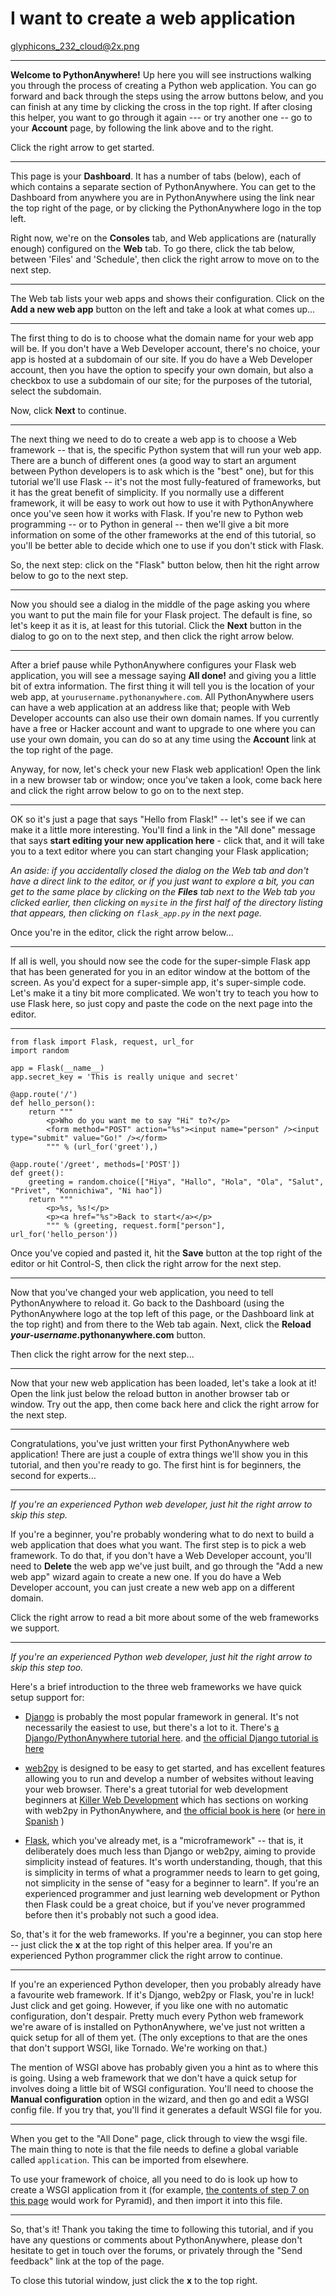 I want to create a web application
==================================

glyphicons_232_cloud@2x.png

----

**Welcome to PythonAnywhere!**
Up here you will see instructions walking you through the process of creating a
Python web application. You can go forward and back through the steps using the
arrow buttons below, and you can finish at any time by clicking the cross in
the top right.  If after closing this helper, you want to go through it again
--- or try another one -- go to your **Account** page, by following
the link above and to the right.

Click the right arrow to get started.


----


This page is your **Dashboard**.  It has a number of tabs (below),
each of which contains a separate section of PythonAnywhere.  You can
get to the Dashboard from anywhere you are in PythonAnywhere using the
link near the top right of the page, or by clicking
the PythonAnywhere logo in the top left.


Right
now, we're on the **Consoles** tab, and Web applications are
(naturally enough) configured on the **Web** tab.
To go there, click the tab below, between
'Files' and 'Schedule', then click the right arrow to move on to the
next step.



----



The Web tab lists your web apps and shows their configuration.
Click on the **Add a new web app** button on the left
and take a look at what comes up...

----



The first thing to do is to choose what the domain name for
your web app will be. If you don't have a Web Developer account,
there's no choice, your app is hosted at a subdomain of our site.
If you do have a Web Developer account, then you have the option
to specify your own domain, but also a checkbox to use a subdomain
of our site; for the purposes of the tutorial, select the
subdomain.



Now, click **Next** to continue.


----



The next thing we need to do to create a web app is to choose a Web
framework -- that is, the specific Python system that will run
your web app.  There are a bunch of different ones (a good way to
start an argument between Python developers is to ask which is the
"best" one), but for this tutorial we'll use Flask -- it's not
the most fully-featured of frameworks, but it has the great benefit
of simplicity.  If you normally use a different framework, it will
be easy to work out how to use it with PythonAnywhere once you've
seen how it works with Flask.  If you're new to Python web
programming -- or to Python in general -- then we'll give
a bit more information on some of the other frameworks at the end
of this tutorial, so you'll be better able to decide which one to
use if you don't stick with Flask.


So, the next step: click on the "Flask" button below, then
hit the right arrow below to go to the next step.


----



Now you should see a dialog in the middle of the page asking you
where you want to put the main file for your Flask project.
The default is fine, so let's keep it as it is, at least for this
tutorial.  Click the **Next** button in the dialog to go on to
the next step, and then click the right arrow below.


----



After a brief pause while PythonAnywhere configures your Flask web
application, you will see a message saying **All done!** and giving
you a little bit of extra information.  The first thing it will
tell you is the location of your web app, at `yourusername.pythonanywhere.com`.
All PythonAnywhere users can have a web application at an address like that; people
with Web Developer accounts can also use their own domain names.
If you currently have a free or Hacker account and want to upgrade
to one where you can use your own domain, you can do so at any time
using the **Account** link at the top right of the page.


Anyway, for now, let's check your new Flask web
application!  Open the link in a new browser tab or window;
once you've taken a look, come back here and click the right arrow
below to go on to the next step.


----



OK so it's just a page that says "Hello from Flask!" --
let's see if we can make it a little more interesting. You'll
find a link in the "All done" message that says **start editing
your new application here** - click that, and it will take you to
a text editor where you can start changing your Flask application;

*An aside: if you accidentally closed the dialog on the Web tab
and don't have a direct link to the editor, or if you just want
to explore a bit, you can get to the same place by clicking on the
**Files** tab next to the Web tab you clicked earlier, then
clicking on `mysite` in the first half of the directory
listing that appears, then clicking on `flask_app.py` in
the next page.*

Once you're in the editor, click the right arrow below...


----



If all is well, you should now see the code for the super-simple
Flask app that has been generated for you in an editor window at the
bottom of the screen.  As you'd expect for
a super-simple app, it's super-simple code.  Let's make it a tiny
bit more complicated.  We won't try to teach you how to use
Flask here, so just copy and paste the code on the next page into
the editor.

----


    from flask import Flask, request, url_for
    import random

    app = Flask(__name__)
    app.secret_key = 'This is really unique and secret'

    @app.route('/')
    def hello_person():
        return """
            <p>Who do you want me to say "Hi" to?</p>
            <form method="POST" action="%s"><input name="person" /><input type="submit" value="Go!" /></form>
            """ % (url_for('greet'),)

    @app.route('/greet', methods=['POST'])
    def greet():
        greeting = random.choice(["Hiya", "Hallo", "Hola", "Ola", "Salut", "Privet", "Konnichiwa", "Ni hao"])
        return """
            <p>%s, %s!</p>
            <p><a href="%s">Back to start</a></p>
            """ % (greeting, request.form["person"], url_for('hello_person'))

Once you've copied and pasted it, hit the **Save** button at the
top right of the editor or hit Control-S, then click the right arrow for the next
step.


----



Now that you've changed your web application, you need to tell
PythonAnywhere to reload it.
Go back to the Dashboard (using the PythonAnywhere logo at the top
left of this page, or the Dashboard link at the top right) and from
there to the Web tab again.  Next, click the **Reload <i>your-username</i>.pythonanywhere.com**
button.



Then click the right arrow for the next step...


----



Now that your new web application has been loaded, let's take a look
at it!  Open the link just below the reload button in
another browser tab or window.  Try out the app, then come back
here and click the right arrow for the next step.


----



Congratulations, you've just written your first PythonAnywhere
web application!  There are just a couple of extra things we'll
show you in this tutorial, and then you're ready to go.  The first
hint is for beginners, the second for experts...


----


*If you're an experienced Python web developer, just hit the right
arrow to skip this step.*

If you're a beginner, you're probably wondering what to do next
to build a web application that does what you want.  The first step
is to pick a web framework. To do that, if you don't have a Web
Developer account, you'll need to **Delete**
the web app we've just built, and go through the "Add a new web app"
wizard again to create a new one.  If you do have a Web Developer account,
you can just create a new web app on a different domain.


Click the right arrow to read a bit more about some of the web
frameworks we support.


----


*If you're an experienced Python web developer, just hit the right
arrow to skip this step too.*

Here's a brief introduction to the three web frameworks we have
quick setup support for:

* [Django](https://www.djangoproject.com/) is probably the most popular
framework in general. It's not necessarily the easiest to use, but there's a
lot to it.  There's
[a Django/PythonAnywhere tutorial here](http://tutorial.pythonanywhere.com/django).
and
[the official Django tutorial is here](https://docs.djangoproject.com/en/dev/intro/tutorial01/)

* [web2py](http://www.web2py.com/) is designed to be easy to get started, and
has excellent features allowing you to run and develop a number of websites without
leaving your web browser.  There's a great tutorial for web development
beginners at
[Killer Web Development](http://killer-web-development.com/)
which has sections on working with web2py in PythonAnywhere,
and
[the official book is here](http://web2py.com/book)
(or
[here in Spanish](http://www.latinuxpress.com/books/drafts/web2py/)
)

* [Flask](http://flask.pocoo.org/), which you've already met, is a
"microframework" -- that is, it deliberately does much less than Django or
web2py, aiming to provide simplicity instead of features.  It's worth
understanding, though, that this is simplicity in terms of what a programmer
needs to learn to get going, not simplicity in the sense of "easy for a
beginner to learn". If you're an experienced programmer and just learning web
development or Python then Flask could be a great choice, but if you've never
programmed before then it's probably not such a good idea.


So, that's it for the web frameworks.  If you're a beginner, you
can stop here -- just click the **x** at the top right
of this helper area.  If you're an experienced Python programmer
click the right arrow to continue.

----



If you're an experienced Python developer, then you probably already
have a favourite web framework.  If it's Django, web2py or Flask,
you're in luck!  Just click and get going.  However,
if you like one with no automatic configuration, don't despair.  Pretty much every
Python web framework we're aware of is installed on PythonAnywhere,
we've just not written a quick setup for all of them yet.  (The only
exceptions to that are the ones that don't support WSGI, like Tornado.
We're working on that.)



The mention of WSGI above has probably given you a hint as to where this is
going.  Using a web framework that we don't have a quick setup for
involves doing a little bit of WSGI configuration.  You'll need to choose
the **Manual configuration** option in the wizard, and then go and
edit a WSGI config file. If you try that, you'll find it generates a
default WSGI file for you.


----



When you get to the "All Done" page, click through to view the wsgi
file. The main thing to note is that the file needs to define
a global variable called `application`.  This can be
imported from elsewhere.

To use your framework of choice, all you need to do
is look up how to create a WSGI application from it (for example,
[the contents of step 7 on this page](http://docs.pylonsproject.org/projects/pyramid/en/latest/tutorials/modwsgi/index.html?awesome)
would work for Pyramid), and then import it into this file.


----



So, that's it!  Thank you taking the time to following this tutorial,
and if you have any questions or comments about PythonAnywhere,
please don't hesitate to get in touch over the forums, or privately
through the "Send feedback" link at the top of the page.


To close this tutorial window, just click the **x** to the top
right.

